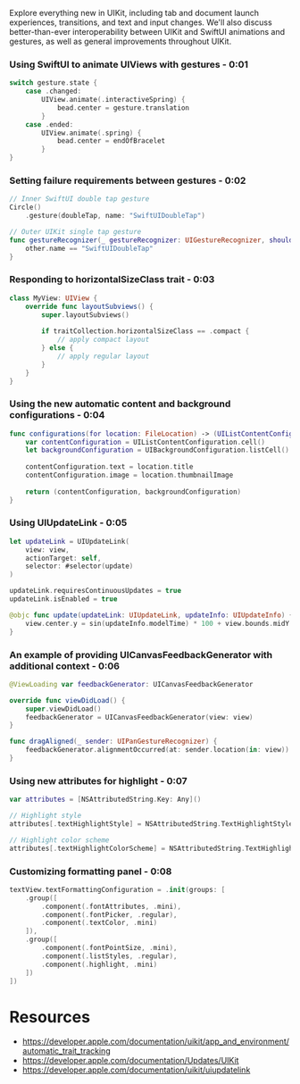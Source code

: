 Explore everything new in UIKit, including tab and document launch experiences, transitions, and text and input changes. We'll also discuss better-than-ever interoperability between UIKit and SwiftUI animations and gestures, as well as general improvements throughout UIKit.

### Using SwiftUI to animate UIViews with gestures - 0:01
```swift
switch gesture.state {
    case .changed:
        UIView.animate(.interactiveSpring) {
            bead.center = gesture.translation
        }
    case .ended:
        UIView.animate(.spring) {
            bead.center = endOfBracelet
        }
}
```

### Setting failure requirements between gestures - 0:02
```swift
// Inner SwiftUI double tap gesture
Circle()
    .gesture(doubleTap, name: "SwiftUIDoubleTap")

// Outer UIKit single tap gesture
func gestureRecognizer(_ gestureRecognizer: UIGestureRecognizer, shouldRequireFailureOf other: UIGestureRecognizer) -> Bool {
    other.name == "SwiftUIDoubleTap"
}
```

### Responding to horizontalSizeClass trait - 0:03
```swift
class MyView: UIView {
    override func layoutSubviews() {
        super.layoutSubviews()
        
        if traitCollection.horizontalSizeClass == .compact {
            // apply compact layout
        } else {
            // apply regular layout
        }
    }
}
```

### Using the new automatic content and background configurations - 0:04
```swift
func configurations(for location: FileLocation) -> (UIListContentConfiguration, UIBackgroundConfiguration) {
    var contentConfiguration = UIListContentConfiguration.cell()
    let backgroundConfiguration = UIBackgroundConfiguration.listCell()
    
    contentConfiguration.text = location.title
    contentConfiguration.image = location.thumbnailImage
    
    return (contentConfiguration, backgroundConfiguration)
}
```

### Using UIUpdateLink - 0:05
```swift
let updateLink = UIUpdateLink(
    view: view,
    actionTarget: self,
    selector: #selector(update)
)

updateLink.requiresContinuousUpdates = true
updateLink.isEnabled = true

@objc func update(updateLink: UIUpdateLink, updateInfo: UIUpdateInfo) {
    view.center.y = sin(updateInfo.modelTime) * 100 + view.bounds.midY
}
```

### An example of providing UICanvasFeedbackGenerator with additional context - 0:06
```swift
@ViewLoading var feedbackGenerator: UICanvasFeedbackGenerator

override func viewDidLoad() {
    super.viewDidLoad()
    feedbackGenerator = UICanvasFeedbackGenerator(view: view)
}

func dragAligned(_ sender: UIPanGestureRecognizer) {
    feedbackGenerator.alignmentOccurred(at: sender.location(in: view))
}
```

### Using new attributes for highlight - 0:07
```swift
var attributes = [NSAttributedString.Key: Any]()

// Highlight style
attributes[.textHighlightStyle] = NSAttributedString.TextHighlightStyle.default

// Highlight color scheme
attributes[.textHighlightColorScheme] = NSAttributedString.TextHighlightColorScheme.default
```

### Customizing formatting panel - 0:08
```swift
textView.textFormattingConfiguration = .init(groups: [
    .group([
        .component(.fontAttributes, .mini),
        .component(.fontPicker, .regular),
        .component(.textColor, .mini)
    ]),
    .group([
        .component(.fontPointSize, .mini),
        .component(.listStyles, .regular),
        .component(.highlight, .mini)
    ])
])
```

# Resources
* https://developer.apple.com/documentation/uikit/app_and_environment/automatic_trait_tracking
* https://developer.apple.com/documentation/Updates/UIKit
* https://developer.apple.com/documentation/uikit/uiupdatelink
